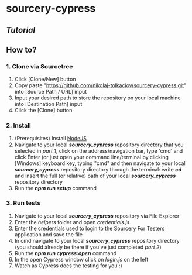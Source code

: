 # sourcery-cypress
## _Tutorial_
## How to?
### 1. Clone via Sourcetree

1. Click [Clone/New] button
2. Copy paste "https://github.com/nikolaj-tolkaciov/sourcery-cypress.git" into [Source Path / URL] input
3. Input your desired path to store the repository on your local machine into [Destination Path] input 
4. Click the [Clone] button

### 2. Install

1. (Prerequisites) Install <a href="https://nodejs.org/en/download/">NodeJS</a> 
2. Navigate to your local ***sourcery_cypress*** repository directory that you selected in _part 1_, click on the address/navigation bar, type 'cmd' and click Enter (or just open your command line/terminal by clicking [Windows] keyboard key, typing "cmd" and then navigate to your local ***sourcery_cypress*** repository directory through the terminal: write ***cd*** and insert the full (or relative) path of your local ***sourcery_cypress*** repository directory
3. Run the ***npm run setup*** command

### 3. Run tests

1. Navigate to your local ***sourcery_cypress*** repository via File Explorer
2. Enter the _helpers_ folder and open _credentials.js_
3. Enter the credentials used to login to the Sourcery For Testers application and save the file
4. In cmd navigate to your local ***sourcery_cypress*** repository directory (you should already be there if you've just completed _part 2_)
5. Run the ***npm run cypress:open*** command
6. In the open Cypress window click on _login.js_ on the left
7. Watch as Cypress does the testing for you :)
